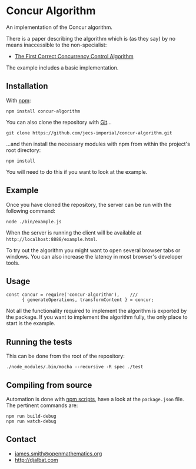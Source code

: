 # Concur Algorithm

An implementation of the Concur algorithm.

There is a paper describing the algorithm which is (as they say) by no means inaccessible to the non-specialist:

* [The First Correct Concurrency Control Algorithm](http://djalbat.com/TFCCCA.pdf)

The example includes a basic implementation.

## Installation

With [npm](https://www.npmjs.com/):

    npm install concur-algorithm

You can also clone the repository with [Git](https://git-scm.com/)...

    git clone https://github.com/jecs-imperial/concur-algorithm.git

...and then install the necessary modules with npm from within the project's root directory:

    npm install

You will need to do this if you want to look at the example.

## Example

Once you have cloned the repository, the server can be run with the following command:

    node ./bin/example.js

When the server is running the client will be available at `http://localhost:8888/example.html`.

To try out the algorithm you might want to open several browser tabs or windows. You can also increase the latency in most browser's developer tools.

## Usage

    const concur = require('concur-algorithm'),    ///
          { generateOperations, transformContent } = concur;

Not all the functionality required to implement the algorithm is exported by the package. If you want to implement the algorithm fully, the only place to start is the example.

## Running the tests

This can be done from the root of the repository:

    ./node_modules/.bin/mocha --recursive -R spec ./test

## Compiling from source

Automation is done with [npm scripts](https://docs.npmjs.com/misc/scripts), have a look at the `package.json` file. The pertinent commands are:

    npm run build-debug
    npm run watch-debug

## Contact

- james.smith@openmathematics.org
- http://djalbat.com
